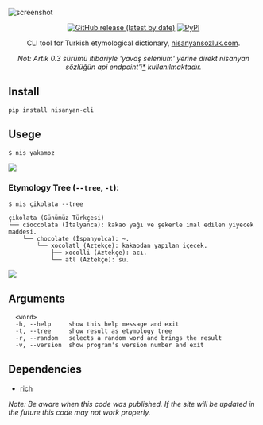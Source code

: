 ![screenshot](https://user-images.githubusercontent.com/16024979/162843362-4050c114-dc82-49eb-ac43-dd6cef79382a.png)

<div align="center">
<a href="https://github.com/agmmnn/nisanyan-cli">
<img alt="GitHub release (latest by date)" src="https://img.shields.io/github/v/release/agmmnn/nisanyan-cli"></a>
<a href="https://pypi.org/project/nisanyan-cli/">
<img alt="PyPI" src="https://img.shields.io/pypi/v/nisanyan-cli"></a>

CLI tool for Turkish etymological dictionary, [nisanyansozluk.com](https://www.nisanyansozluk.com/).

_Not: Artık 0.3 sürümü itibariyle 'yavaş selenium' yerine direkt nisanyan sözlüğün api endpoint'i[\*](https://github.com/agmmnn/Radyal-api#nisanyan-decrypt) kullanılmaktadır._

</div>

## Install

```
pip install nisanyan-cli
```

## Usege

```
$ nis yakamoz
```

![](https://user-images.githubusercontent.com/16024979/162844886-7831aebc-8efe-4018-9df5-b26babcc1ca3.png)

### Etymology Tree (`--tree`, `-t`):

```
$ nis çikolata --tree

çikolata (Günümüz Türkçesi)
└── cioccolata (İtalyanca): kakao yağı ve şekerle imal edilen yiyecek maddesi.
    └── chocolate (İspanyolca): ~.
        └── xocolatl (Aztekçe): kakaodan yapılan içecek.
            ├── xocolli (Aztekçe): acı.
            └── atl (Aztekçe): su.
```

![](https://user-images.githubusercontent.com/16024979/164780578-0d51d1b1-31b6-48a4-a09e-b42aa6b6c515.png)

## Arguments

```
  <word>
  -h, --help     show this help message and exit
  -t, --tree     show result as etymology tree
  -r, --random   selects a random word and brings the result
  -v, --version  show program's version number and exit
```

## Dependencies

- [rich](https://pypi.org/project/rich/)

_Note: Be aware when this code was published. If the site will be updated in the future this code may not work properly._
